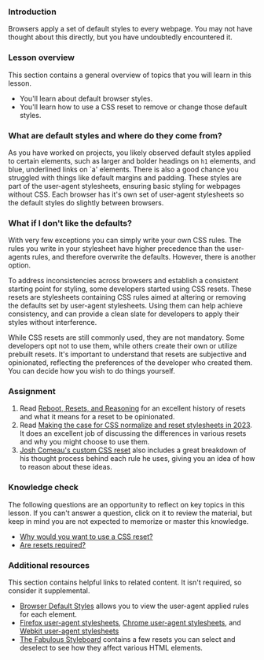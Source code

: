 ### Introduction

Browsers apply a set of default styles to every webpage. You may not have thought about this directly, but you have undoubtedly encountered it.

### Lesson overview

This section contains a general overview of topics that you will learn in this lesson.

- You'll learn about default browser styles.
- You'll learn how to use a CSS reset to remove or change those default styles.

### What are default styles and where do they come from?

As you have worked on projects, you likely observed default styles applied to certain elements, such as larger and bolder headings on `h1` elements, and blue, underlined links on `a' elements. There is also a good chance you struggled with things like default margins and padding. These styles are part of the user-agent stylesheets, ensuring basic styling for webpages without CSS. Each browser has it's own set of user-agent stylesheets so the default styles do slightly between browsers.

### What if I don't like the defaults?

With very few exceptions you can simply write your own CSS rules.  The rules you write in your stylesheet have higher precedence than the user-agents rules, and therefore overwrite the defaults. However, there is another option.

To address inconsistencies across browsers and establish a consistent starting point for styling, some developers started using CSS resets. These resets are stylesheets containing CSS rules aimed at altering or removing the defaults set by user-agent stylesheets. Using them can help achieve consistency, and can provide a clean slate for developers to apply their styles without interference.

<span id="resets-optional"></span>While CSS resets are still commonly used, they are not mandatory. Some developers opt not to use them, while others create their own or utilize prebuilt resets. It's important to understand that resets are subjective and opinionated, reflecting the preferences of the developer who created them. You can decide how you wish to do things yourself.

### Assignment

<div class="lesson-content__panel" markdown="1">

1. Read [Reboot, Resets, and Reasoning](https://css-tricks.com/reboot-resets-reasoning/) for an excellent history of resets and what it means for a reset to be opinionated.
1. Read [Making the case for CSS normalize and reset stylesheets in 2023](https://mattbrictson.com/blog/css-normalize-and-reset). It does an excellent job of discussing the differences in various resets and why you might choose to use them.
1. [Josh Comeau's custom CSS reset](https://www.joshwcomeau.com/css/custom-css-reset/) also includes a great breakdown of his thought process behind each rule he uses, giving you an idea of how to reason about these ideas.

</div>

### Knowledge check

The following questions are an opportunity to reflect on key topics in this lesson. If you can't answer a question, click on it to review the material, but keep in mind you are not expected to memorize or master this knowledge.

- [Why would you want to use a CSS reset?](#what-are-default-styles-and-where-do-they-come-from)
- [Are resets required?](#resets-optional)

### Additional resources

This section contains helpful links to related content. It isn't required, so consider it supplemental.

- [Browser Default Styles](https://browserdefaultstyles.com/) allows you to view the user-agent applied rules for each element.
- [Firefox user-agent stylesheets](https://searchfox.org/mozilla-central/source/layout/style/res), [Chrome user-agent stylesheets](https://chromium.googlesource.com/chromium/blink/+/refs/heads/main/Source/core/css/?filter=css), and [Webkit user-agent stylesheets](https://trac.webkit.org/browser/webkit/trunk/Source/WebCore/css)
- [The Fabulous Styleboard](https://fabulousgk.github.io/fabulous-styleboard/) contains a few resets you can select and deselect to see how they affect various HTML elements.
